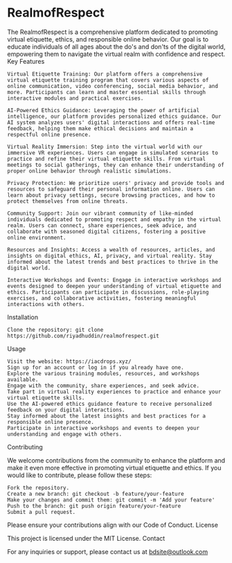 # RealmofRespect

The RealmofRespect is a comprehensive platform dedicated to promoting virtual etiquette, ethics, and responsible online behavior. Our goal is to educate individuals of all ages about the do's and don'ts of the digital world, empowering them to navigate the virtual realm with confidence and respect.
Key Features

    Virtual Etiquette Training: Our platform offers a comprehensive virtual etiquette training program that covers various aspects of online communication, video conferencing, social media behavior, and more. Participants can learn and master essential skills through interactive modules and practical exercises.

    AI-Powered Ethics Guidance: Leveraging the power of artificial intelligence, our platform provides personalized ethics guidance. Our AI system analyzes users' digital interactions and offers real-time feedback, helping them make ethical decisions and maintain a respectful online presence.

    Virtual Reality Immersion: Step into the virtual world with our immersive VR experiences. Users can engage in simulated scenarios to practice and refine their virtual etiquette skills. From virtual meetings to social gatherings, they can enhance their understanding of proper online behavior through realistic simulations.

    Privacy Protection: We prioritize users' privacy and provide tools and resources to safeguard their personal information online. Users can learn about privacy settings, secure browsing practices, and how to protect themselves from online threats.

    Community Support: Join our vibrant community of like-minded individuals dedicated to promoting respect and empathy in the virtual realm. Users can connect, share experiences, seek advice, and collaborate with seasoned digital citizens, fostering a positive online environment.

    Resources and Insights: Access a wealth of resources, articles, and insights on digital ethics, AI, privacy, and virtual reality. Stay informed about the latest trends and best practices to thrive in the digital world.

    Interactive Workshops and Events: Engage in interactive workshops and events designed to deepen your understanding of virtual etiquette and ethics. Participants can participate in discussions, role-playing exercises, and collaborative activities, fostering meaningful interactions with others.

Installation

    Clone the repository: git clone https://github.com/riyadhuddin/realmofrespect.git

Usage

    Visit the website: https://iacdrops.xyz/
    Sign up for an account or log in if you already have one.
    Explore the various training modules, resources, and workshops available.
    Engage with the community, share experiences, and seek advice.
    Take part in virtual reality experiences to practice and enhance your virtual etiquette skills.
    Use the AI-powered ethics guidance feature to receive personalized feedback on your digital interactions.
    Stay informed about the latest insights and best practices for a responsible online presence.
    Participate in interactive workshops and events to deepen your understanding and engage with others.

Contributing

We welcome contributions from the community to enhance the platform and make it even more effective in promoting virtual etiquette and ethics. If you would like to contribute, please follow these steps:

    Fork the repository.
    Create a new branch: git checkout -b feature/your-feature
    Make your changes and commit them: git commit -m 'Add your feature'
    Push to the branch: git push origin feature/your-feature
    Submit a pull request.

Please ensure your contributions align with our Code of Conduct.
License

This project is licensed under the MIT License.
Contact

For any inquiries or support, please contact us at bdsite@outlook.com
